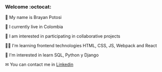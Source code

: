 ### Welcome	:octocat:

:man: My name is Brayan Potosi

:house_with_garden: I currently live in Colombia

:rocket: I am interested in participating in collaborative projects

👨‍💻 I'm learning frontend technologies HTML, CSS, JS, Webpack and React 

🧠 I'm interested in learn SQL, Python y Django

✉ You can contact me in [Linkedin](https://www.linkedin.com/in/brayanpotosi/ "Linkedin")

